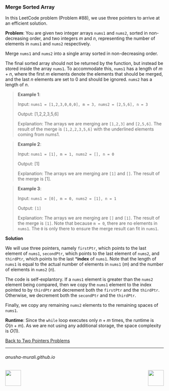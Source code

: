 ### Merge Sorted Array

In this LeetCode problem (Problem #88), we use three pointers to arrive at an efficient solution.

**Problem**: You are given two integer arrays `nums1` and `nums2`, sorted in non-decreasing order, and two 
integers $m$ and $n$, representing the number of elements in `nums1` and `nums2` respectively.

Merge `nums1` and `nums2` into a single array sorted in non-decreasing order.

The final sorted array should not be returned by the function, but instead be stored inside the array `nums1`. 
To accommodate this, `nums1` has a length of $m + n$, where the first $m$ elements denote the elements that 
should be merged, and the last $n$ elements are set to 0 and should be ignored. `nums2` has a length of $n$.

 

> **Example 1**:
>
> Input: `nums1 = [1,2,3,0,0,0], m = 3, nums2 = [2,5,6], n = 3`
>
> Output: [1,2,2,3,5,6]
> 
> Explanation: The arrays we are merging are `[1,2,3]` and `[2,5,6]`.
The result of the merge is `[1,2,2,3,5,6]` with the underlined elements coming from nums1.

> **Example 2**:
>
> Input: `nums1 = [1], m = 1, nums2 = [], n = 0`
> 
> Output: [1]
> 
> Explanation: The arrays we are merging are `[1]` and `[]`.
The result of the merge is [1].

> **Example 3**:
> 
> Input: `nums1 = [0], m = 0, nums2 = [1], n = 1`
> 
> Output: `[1]`
> 
> Explanation: The arrays we are merging are `[]` and `[1]`.
The result of the merge is `[1]`.
Note that because `m = 0`, there are no elements in `nums1`. The `0` is only there to ensure the merge result can
fit in `nums1`.


**Solution**

We will use three pointers, namely `firstPtr`, which points to the last element of `nums1`, `secondPtr`, which points to the last element of `nums2`, and `thirdPtr`, which points to the last ***index** of `nums1`. Note that the length of `nums1` is equal to the actual number of elements in `nums1` ($m$) and the number of elements in `nums2` ($n$).

The code is self-explantory. If a `nums1` element is greater than the `nums2` element being compared, then we copy the `nums1` element to the index pointed to by `thirdPtr` and decrement both the `firstPtr` and the `thirdPtr`. Otherwise, we decrement both the `secondPtr` and the `thirdPtr`.

Finally, we copy any remaining `nums2` elements to the remaining spaces of `nums1`.


**Runtime**: Since the `while` loop executes only $n+m$ times, the runtime is $O(n+m)$. As we are not using any additional storage, the space complexity is $O(1)$.

[Back to Two Pointers Problems](./problems.md)

* * *
###### anusha-murali.github.io

<img src="https://github.com/anusha-murali/anusha-murali.github.io/assets/111596338/639243aa-2857-4595-a65a-7852762bb002" width="50" height="50" align="left">

[<img src="https://github.com/user-attachments/assets/989cfb30-4fb8-40f8-a812-8a054869aa32" width="50" height="50" align="right">](../index.md)
